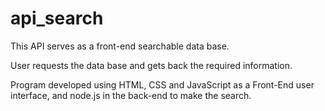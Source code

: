 # api_search
This API serves as a front-end searchable data base. 

User requests the data base and gets back the required information.


Program developed using HTML, CSS and JavaScript as a Front-End user interface, and node.js in the back-end to make the search.
